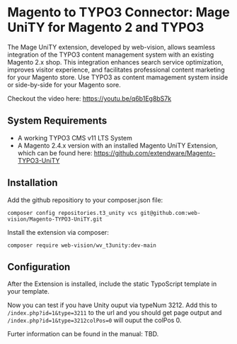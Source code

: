 # Magento to TYPO3 Connector: Mage UniTY for Magento 2 and TYPO3
The Mage UniTY extension, developed by web-vision, allows seamless integration of the TYPO3 content management system with an existing Magento 2.x shop.
This integration enhances search service optimization, improves visitor experience, and facilitates professional content marketing for your Magento store.
Use TYPO3 as content mamagement system inside or side-by-side for your Magento sore.

Checkout the video here: https://youtu.be/q6b1Eg8bS7k

## System Requirements
- A working TYPO3 CMS v11 LTS System
- A Magento 2.4.x version with an installed Magento UniTY Extension, which can be found here: https://github.com/extendware/Magento-TYPO3-UniTY

## Installation

Add the github repositiory to your composer.json file:

```composer config repositories.t3_unity vcs git@github.com:web-vision/Magento-TYPO3-UniTY.git```

Install the extension via composer:

```composer require web-vision/wv_t3unity:dev-main```

## Configuration

After the Extension is installed, include the static TypoScript template in your template.

Now you can test if you have Unity ouput via typeNum 3212. Add this to `/index.php?id=1&type=3211` to the url and you should get page output
and `/index.php?id=1&type=3212colPos=0` will ouput the colPos 0.

Furter information can be found in the manual: TBD.